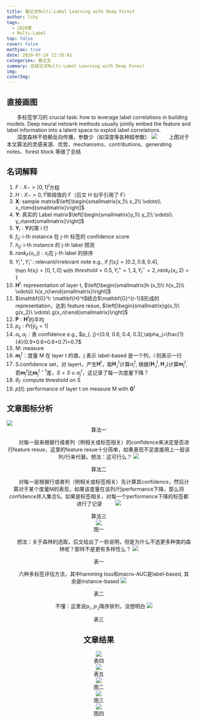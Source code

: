 ```yaml
---
title: 看论文Multi-Label Learning with Deep Forest
author: lihy
tags:
  - 2020夏
  - Multi-Label
top: false
cover: false
mathjax: true
date: 2020-07-24 12:35:41
categories: 看论文
summary: 总结论文Multi-Label Learning with Deep Forest
img:
coverImg:
---
```


## 直接画图

&emsp;&emsp;多标签学习的 crucial task: how to leverage label correlations in building models. Deep neural netowrk methods usually jointly embed the feature and label information into a latent space to exploit label correlations.  
&emsp;&emsp;深度森林不依赖反向传播，参数少（如深度等各种超参数）
<img src="https://s1.ax1x.com/2020/07/25/Ux3MPx.jpg">
&emsp;&emsp;上图对于本文算法的灵感来源、优势、mechanisms、contributions、generating notes、forest block 等做了总结

## 名词解释

1. $F: X->[0, 1]^l$方程
2. $H: X->{0, 1}^l$带阈值的 F（后文 H 似乎引用了 F）
3. $\mathbf{X}$: sample matrix$\left[\begin{smallmatrix}x_1\\
   x_2\\
   \vdots\\
   x_n\end{smallmatrix}\right]$
4. $\mathbf{Y}$: 真实的 Label matrix$\left[\begin{smallmatrix}y_1\\
   y_2\\
   \vdots\\
   y_n\end{smallmatrix}\right]$
5. $\mathbf{Y}_i: \mathbf{Y}$的第 i 行
6. $f_{ij}$: i-th instance 在 j-th 标签的 confidence score
7. $h_{ij}$: i-th instance 的 j-th label 预测
8. $rank_F(x_i, j):x_i$在 j-th label 的排序
9. $Y_i^+, Y_i^-$: relevant/irrelevant note
   e.g., if $f(x_i)=[0.2, 0.8, 0.4]$, <br>then $h(x_i)=[0, 1, 0]$ with $threshold=0.5, Y_i^+={1, 3}, Y_i^-={2}, rank_F(x_i, 2)=1$
10. $\mathbf{H}^t$: representation of layer t, $\left[\begin{smallmatrix}h (x_1)\\
   h(x_2)\\
   \vdots\\
   h(x_n)\end{smallmatrix}\right]$
11. \$\mathbf{G}^t: \mathbf{H}^t\$结合\$\mathbf{G}^{t-1}\$形成的 representation，达到 feature resue, \$\left[\begin{smallmatrix}g(x_1)\\
    g(x_2)\\
    \vdots\\
    g(x_n)\end{smallmatrix}\right]\$
12. $\mathbf{P}:\mathbf{H}^t$的平均
13. $p_{ij}:Pr[\hat{y}_{ij}=1]$
14. $\alpha_i, \alpha_j$：表 confidence
    e.g., $p_{. j}=[0.9, 0.6, 0.4, 0.3],\alpha_j=\frac{1}{4}(0.9+0.6+0.6+0.7)=0.7$
15. M: measure
16. $\mathbf{m}_j^t$：度量 M 在 layer t 的值，j 表示 label-based 是一个列，i 则表示一行
17. S:confidence set，对 layert，产生$\mathbf{H}^t$，取$\mathbf{H}_{. j}^t$计算$\alpha_j^t$, 根据$(\mathbf{H}_{. j}^t, \mathbf{H}_{. j})$计算$\mathbf{m}_j^t$, 若$\mathbf{m}_j^t$比$\mathbf{m}_j^{t-1}$差，$S=S\cup{\alpha_j^t}$，这记录了每一次度量下降？
18. $\theta_t$: compute threshold on S
19. $p[t]$: performance of layer t on measure M with $\mathbf{G}^t$

## 文章图标分析

<img src="https://s1.ax1x.com/2020/07/25/UxN9IJ.jpg">
<center>算法一<center>

&emsp;&emsp;对每一层来根据行或者列（例相关或标签相关）的confidence来决定是否进行feature resue，这里的feature resue十分简单，如果表现不足直接用上一层该列/行来代替。想法：这可行么？
<img src="https://s1.ax1x.com/2020/07/25/UxNFR1.jpg">
<center>算法二<center>

&emsp;&emsp;对每一层根据行或者列（例相关或标签相关）先计算其confidence，然后计算对于某个度量M的表现，如果该度量在该列/行performance下降，那么将confidence并入集合S。如果是标签相关，对每一个performance下降的标签都进行了记录
&emsp;&emsp;
<img src="https://s1.ax1x.com/2020/07/25/UxN8QP.jpg">
<center>算法三<center>

<img src="https://s1.ax1x.com/2020/07/25/UxtOx0.jpg">
<center>图一<center>

&emsp;&emsp;想法：关于森林的选取，后文给出了一些说明，但是为什么不选更多种类的森林呢？那样不是更有多样性么？
<img src="https://s1.ax1x.com/2020/07/25/Uxt5qS.jpg">
<center>表一<center>

&emsp;&emsp;六种多标签评估方法，其中hamming loss和macro-AUC是label-based, 其余是instance-based
<img src="https://s1.ax1x.com/2020/07/25/UxNSZF.jpg">
<center>表二<center>

&emsp;&emsp;不懂：这里说$p_{i.},p_{.j}$降序排列，没想明白
<img src="https://s1.ax1x.com/2020/07/25/UxNUoQ.jpg">
<center>表三<center>

## 文章结果

<img src="https://s1.ax1x.com/2020/07/25/UxNyLT.jpg">
<center>表四<center>

<img src="https://s1.ax1x.com/2020/07/25/UxNoy6.jpg">
<center>表五<center>

<img src="https://s1.ax1x.com/2020/07/25/UxN2o4.jpg">
<center>图二<center>

<img src="https://s1.ax1x.com/2020/07/25/UxNWFJ.jpg">
<center>图三<center>

<img src="https://s1.ax1x.com/2020/07/25/UxNIQx.jpg">
<center>图四<center>
